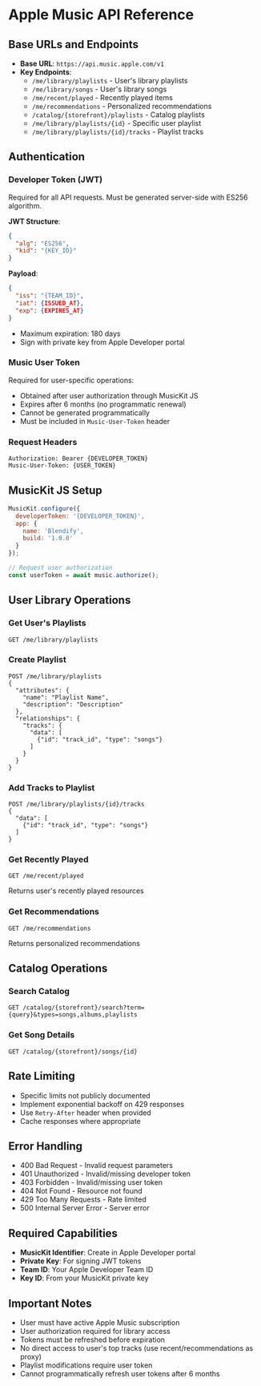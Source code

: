 # Apple Music API Reference

## Base URLs and Endpoints
- **Base URL**: `https://api.music.apple.com/v1`
- **Key Endpoints**:
  - `/me/library/playlists` - User's library playlists
  - `/me/library/songs` - User's library songs
  - `/me/recent/played` - Recently played items
  - `/me/recommendations` - Personalized recommendations
  - `/catalog/{storefront}/playlists` - Catalog playlists
  - `/me/library/playlists/{id}` - Specific user playlist
  - `/me/library/playlists/{id}/tracks` - Playlist tracks

## Authentication

### Developer Token (JWT)
Required for all API requests. Must be generated server-side with ES256 algorithm.

**JWT Structure**:
```json
{
  "alg": "ES256",
  "kid": "{KEY_ID}"
}
```

**Payload**:
```json
{
  "iss": "{TEAM_ID}",
  "iat": {ISSUED_AT},
  "exp": {EXPIRES_AT}
}
```
- Maximum expiration: 180 days
- Sign with private key from Apple Developer portal

### Music User Token
Required for user-specific operations:
- Obtained after user authorization through MusicKit JS
- Expires after 6 months (no programmatic renewal)
- Cannot be generated programmatically
- Must be included in `Music-User-Token` header

### Request Headers
```
Authorization: Bearer {DEVELOPER_TOKEN}
Music-User-Token: {USER_TOKEN}
```

## MusicKit JS Setup
```javascript
MusicKit.configure({
  developerToken: '{DEVELOPER_TOKEN}',
  app: {
    name: 'Blendify',
    build: '1.0.0'
  }
});

// Request user authorization
const userToken = await music.authorize();
```

## User Library Operations

### Get User's Playlists
```
GET /me/library/playlists
```

### Create Playlist
```
POST /me/library/playlists
{
  "attributes": {
    "name": "Playlist Name",
    "description": "Description"
  },
  "relationships": {
    "tracks": {
      "data": [
        {"id": "track_id", "type": "songs"}
      ]
    }
  }
}
```

### Add Tracks to Playlist
```
POST /me/library/playlists/{id}/tracks
{
  "data": [
    {"id": "track_id", "type": "songs"}
  ]
}
```

### Get Recently Played
```
GET /me/recent/played
```
Returns user's recently played resources

### Get Recommendations
```
GET /me/recommendations
```
Returns personalized recommendations

## Catalog Operations

### Search Catalog
```
GET /catalog/{storefront}/search?term={query}&types=songs,albums,playlists
```

### Get Song Details
```
GET /catalog/{storefront}/songs/{id}
```

## Rate Limiting
- Specific limits not publicly documented
- Implement exponential backoff on 429 responses
- Use `Retry-After` header when provided
- Cache responses where appropriate

## Error Handling
- 400 Bad Request - Invalid request parameters
- 401 Unauthorized - Invalid/missing developer token
- 403 Forbidden - Invalid/missing user token
- 404 Not Found - Resource not found
- 429 Too Many Requests - Rate limited
- 500 Internal Server Error - Server error

## Required Capabilities
- **MusicKit Identifier**: Create in Apple Developer portal
- **Private Key**: For signing JWT tokens
- **Team ID**: Your Apple Developer Team ID
- **Key ID**: From your MusicKit private key

## Important Notes
- User must have active Apple Music subscription
- User authorization required for library access
- Tokens must be refreshed before expiration
- No direct access to user's top tracks (use recent/recommendations as proxy)
- Playlist modifications require user token
- Cannot programmatically refresh user tokens after 6 months